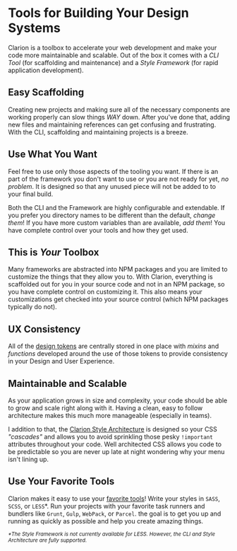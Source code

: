 <h1>Tools for Building Your Design Systems</h1>

Clarion is a toolbox to accelerate your web development and make your code more maintainable and scalable. Out of the box it comes with a _CLI Tool_ (for scaffolding and maintenance) and a _Style Framework_ (for rapid application development).

## Easy Scaffolding

Creating new projects and making sure all of the necessary components are working properly can slow things _WAY_ down. After you've done that, adding new files and maintaining references can get confusing and frustrating. With the CLI, scaffolding and maintaining projects is a breeze.

## Use What You Want

Feel free to use only those aspects of the tooling you want. If there is an part of the framework you don't want to use or you are not ready for yet, _no problem_. It is designed so that any unused piece will not be added to to your final build.

Both the CLI and the Framework are highly configurable and extendable. If you prefer you directory names to be different than the default, _change them_! If you have more custom variables than are available, _add them_! You have complete control over your tools and how they get used.

## This is _Your_ Toolbox

Many frameworks are abstracted into NPM packages and you are limited to customize the things that they allow you to. With Clarion, everything is scaffolded out for you in your source code and not in an NPM package, so you have complete control on customizing it. This also means your customizations get checked into your source control (which NPM packages typically do not).

## UX Consistency

All of the [design tokens](/framework/documentation/variables.html) are centrally stored in one place with _mixins_ and _functions_ developed around the use of those tokens to provide consistency in your Design and User Experience.

## Maintainable and Scalable

As your application grows in size and complexity, your code should be able to grow and scale right along with it. Having a clean, easy to follow architecture makes this much more manageable (especially in teams).

I addition to that, the [Clarion Style Architecture](/framework/documentation/architecture.html) is designed so your CSS _"cascades"_ and allows you to avoid sprinkling those pesky `!important` attributes throughout your code. Well architected CSS allows you code to be predictable so you are never up late at night wondering why your menu isn't lining up.

## Use Your Favorite Tools

Clarion makes it easy to use your [favorite tools](/cli/documentation/new.html)! Write your styles in `SASS`, `SCSS`, or `LESS`*. Run your projects with your favorite task runners and bundlers like `Grunt`, `Gulp`, `WebPack`, or `Parcel`. the goal is to get you up and running as quickly as possible and help you create amazing things.

<small><em>*The Style Framework is not currently available for LESS. However, the CLI and Style Architecture are fully supported.</em></small>
